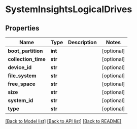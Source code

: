 # SystemInsightsLogicalDrives

## Properties
Name | Type | Description | Notes
------------ | ------------- | ------------- | -------------
**boot_partition** | **int** |  | [optional] 
**collection_time** | **str** |  | [optional] 
**device_id** | **str** |  | [optional] 
**file_system** | **str** |  | [optional] 
**free_space** | **str** |  | [optional] 
**size** | **str** |  | [optional] 
**system_id** | **str** |  | [optional] 
**type** | **str** |  | [optional] 

[[Back to Model list]](../README.md#documentation-for-models) [[Back to API list]](../README.md#documentation-for-api-endpoints) [[Back to README]](../README.md)

